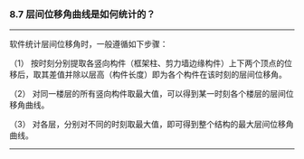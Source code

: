 ﻿### 8.7  层间位移角曲线是如何统计的？---
软件统计层间位移角时，一般遵循如下步骤：（1）  按时刻分别提取各竖向构件（框架柱、剪力墙边缘构件）上下两个顶点的位移后，取其差值并除以层高（构件长度）即为各个构件在该时刻的层间位移角。（2）  对同一楼层的所有竖向构件取最大值，可以得到某一时刻各个楼层的层间位移角曲线。（3）  对各层，分别对不同的时刻取最大值，即可得到整个结构的最大层间位移角曲线。---
